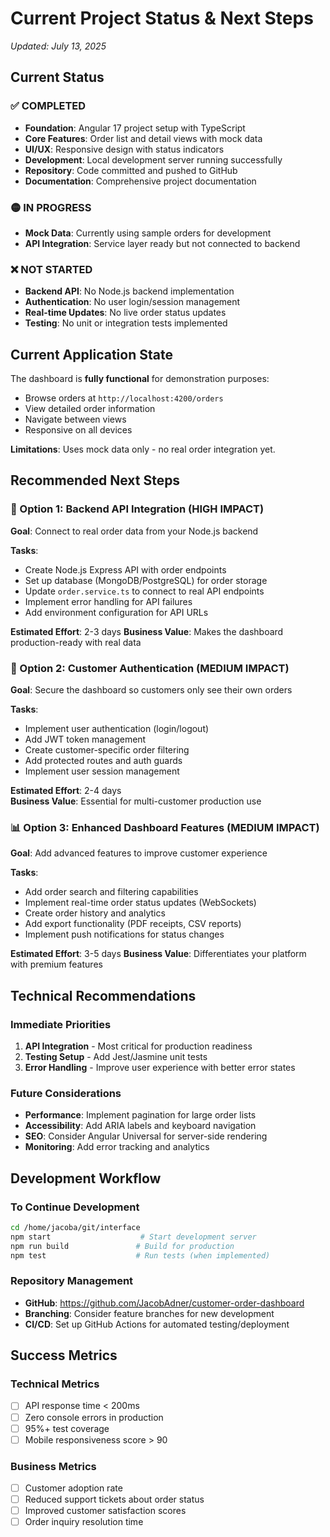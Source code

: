 # Current Project Status & Next Steps

*Updated: July 13, 2025*

## Current Status

### ✅ COMPLETED
- **Foundation**: Angular 17 project setup with TypeScript
- **Core Features**: Order list and detail views with mock data
- **UI/UX**: Responsive design with status indicators
- **Development**: Local development server running successfully
- **Repository**: Code committed and pushed to GitHub
- **Documentation**: Comprehensive project documentation

### 🟡 IN PROGRESS
- **Mock Data**: Currently using sample orders for development
- **API Integration**: Service layer ready but not connected to backend

### ❌ NOT STARTED
- **Backend API**: No Node.js backend implementation
- **Authentication**: No user login/session management
- **Real-time Updates**: No live order status updates
- **Testing**: No unit or integration tests implemented

## Current Application State

The dashboard is **fully functional** for demonstration purposes:
- Browse orders at `http://localhost:4200/orders`
- View detailed order information
- Navigate between views
- Responsive on all devices

**Limitations**: Uses mock data only - no real order integration yet.

## Recommended Next Steps

### 🎯 Option 1: Backend API Integration (HIGH IMPACT)
**Goal**: Connect to real order data from your Node.js backend

**Tasks**:
- Create Node.js Express API with order endpoints
- Set up database (MongoDB/PostgreSQL) for order storage  
- Update `order.service.ts` to connect to real API endpoints
- Implement error handling for API failures
- Add environment configuration for API URLs

**Estimated Effort**: 2-3 days
**Business Value**: Makes the dashboard production-ready with real data

### 🔐 Option 2: Customer Authentication (MEDIUM IMPACT)
**Goal**: Secure the dashboard so customers only see their own orders

**Tasks**:
- Implement user authentication (login/logout)
- Add JWT token management
- Create customer-specific order filtering
- Add protected routes and auth guards
- Implement user session management

**Estimated Effort**: 2-4 days  
**Business Value**: Essential for multi-customer production use

### 📊 Option 3: Enhanced Dashboard Features (MEDIUM IMPACT)
**Goal**: Add advanced features to improve customer experience

**Tasks**:
- Add order search and filtering capabilities
- Implement real-time order status updates (WebSockets)
- Create order history and analytics
- Add export functionality (PDF receipts, CSV reports)
- Implement push notifications for status changes

**Estimated Effort**: 3-5 days
**Business Value**: Differentiates your platform with premium features

## Technical Recommendations

### Immediate Priorities
1. **API Integration** - Most critical for production readiness
2. **Testing Setup** - Add Jest/Jasmine unit tests
3. **Error Handling** - Improve user experience with better error states

### Future Considerations
- **Performance**: Implement pagination for large order lists
- **Accessibility**: Add ARIA labels and keyboard navigation
- **SEO**: Consider Angular Universal for server-side rendering
- **Monitoring**: Add error tracking and analytics

## Development Workflow

### To Continue Development
```bash
cd /home/jacoba/git/interface
npm start                    # Start development server
npm run build               # Build for production
npm test                    # Run tests (when implemented)
```

### Repository Management
- **GitHub**: https://github.com/JacobAdner/customer-order-dashboard
- **Branching**: Consider feature branches for new development
- **CI/CD**: Set up GitHub Actions for automated testing/deployment

## Success Metrics

### Technical Metrics
- [ ] API response time < 200ms
- [ ] Zero console errors in production
- [ ] 95%+ test coverage
- [ ] Mobile responsiveness score > 90

### Business Metrics  
- [ ] Customer adoption rate
- [ ] Reduced support tickets about order status
- [ ] Improved customer satisfaction scores
- [ ] Order inquiry resolution time